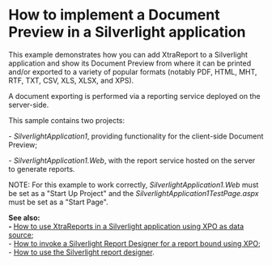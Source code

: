 # How to implement a Document Preview in a Silverlight application


<p>This example demonstrates how you can add XtraReport to a Silverlight application and show its Document Preview from where it can be printed and/or exported to a variety of popular formats (notably PDF, HTML, MHT, RTF, TXT, CSV, XLS, XLSX, and XPS).</p>
<p>A document exporting is performed via a reporting service deployed on the server-side.</p>
<p>This sample contains two projects:</p>
<p>- <em>SilverlightApplication1</em>, providing functionality for the client-side Document Preview;</p>
<p>- <em>SilverlightApplication1.Web</em>, with the report service hosted on the server to generate reports.</p>
<p>NOTE: For this example to work correctly, <em>SilverlightApplication1.Web</em> must be set as a "Start Up Project" and the <em>SilverlightApplication1TestPage.aspx</em> must be set as a "Start Page".</p>
<p><strong>See also:<br /> - </strong><a href="https://www.devexpress.com/Support/Center/p/E2708">How to use XtraReports in a Silverlight application using XPO as data source</a>;<br /> - <a href="https://www.devexpress.com/Support/Center/p/E3731">How to invoke a Silverlight Report Designer for a report bound using XPO</a>;<br /> - <a href="https://www.devexpress.com/Support/Center/p/E3690">How to use the Silverlight report designer</a>.</p>

<br/>


